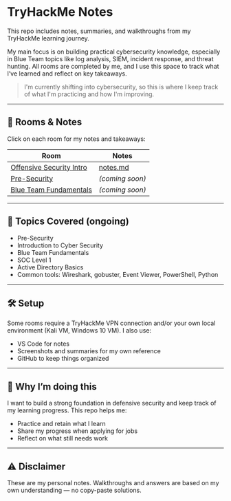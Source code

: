 # TryHackMe Notes

This repo includes notes, summaries, and walkthroughs from my TryHackMe learning journey.

My main focus is on building practical cybersecurity knowledge, especially in Blue Team topics like log analysis, SIEM, incident response, and threat hunting. All rooms are completed by me, and I use this space to track what I’ve learned and reflect on key takeaways.

> I'm currently shifting into cybersecurity, so this is where I keep track of what I'm practicing and how I'm improving.

---

## 📂 Rooms & Notes

Click on each room for my notes and takeaways:

| Room | Notes |
|------|-------|
| [Offensive Security Intro](https://tryhackme.com/room/offensivesecurityintro) | [notes.md](./offensive-security-intro/notes.md) |
| [Pre-Security](https://tryhackme.com/room/presecurity) | *(coming soon)* |
| [Blue Team Fundamentals](https://tryhackme.com/room/blueteamfun) | *(coming soon)* |

---

## 🧭 Topics Covered (ongoing)

- Pre-Security
- Introduction to Cyber Security
- Blue Team Fundamentals
- SOC Level 1
- Active Directory Basics
- Common tools: Wireshark, gobuster, Event Viewer, PowerShell, Python

---

## 🛠 Setup

Some rooms require a TryHackMe VPN connection and/or your own local environment (Kali VM, Windows 10 VM). I also use:

- VS Code for notes
- Screenshots and summaries for my own reference
- GitHub to keep things organized

---

## 📌 Why I’m doing this

I want to build a strong foundation in defensive security and keep track of my learning progress. This repo helps me:

- Practice and retain what I learn
- Share my progress when applying for jobs
- Reflect on what still needs work

---

## ⚠ Disclaimer

These are my personal notes. Walkthroughs and answers are based on my own understanding — no copy-paste solutions.

